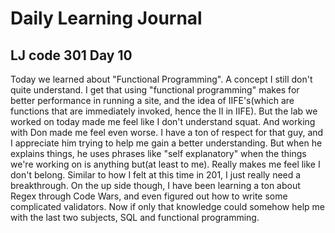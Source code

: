 # Daily Learning Journal

## LJ code 301 Day 10

Today we learned about "Functional Programming". A concept I still don't quite understand.  I get that using "functional programming" makes for better performance in running a site, and the idea of IIFE's(which are functions that are immediately invoked, hence the II in IIFE).  But the lab we worked on today made me feel like I don't understand squat.  And working with Don made me feel even worse.  I have a ton of respect for that guy, and I appreciate him trying to help me gain a better understanding.  But when he explains things, he uses phrases like "self explanatory" when the things we're working on is anything but(at least to me).  Really makes me feel like I don't belong.  Similar to how I felt at this time in 201, I just really need a breakthrough.  On the up side though, I have been learning a ton about Regex through Code Wars, and even figured out how to write some complicated validators.  Now if only that knowledge could somehow help me with the last two subjects, SQL and functional programming.
